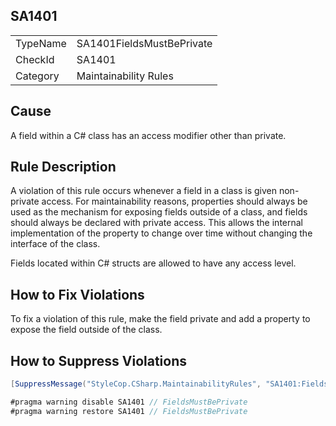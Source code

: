 ﻿## SA1401

<table>
<tr>
  <td>TypeName</td>
  <td>SA1401FieldsMustBePrivate</td>
</tr>
<tr>
  <td>CheckId</td>
  <td>SA1401</td>
</tr>
<tr>
  <td>Category</td>
  <td>Maintainability Rules</td>
</tr>
</table>

## Cause

A field within a C# class has an access modifier other than private.

## Rule Description

A violation of this rule occurs whenever a field in a class is given non-private access. For maintainability reasons, properties should always be used as the mechanism for exposing fields outside of a class, and fields should always be declared with private access. This allows the internal implementation of the property to change over time without changing the interface of the class.

Fields located within C# structs are allowed to have any access level.

## How to Fix Violations

To fix a violation of this rule, make the field private and add a property to expose the field outside of the class.

## How to Suppress Violations

```csharp
[SuppressMessage("StyleCop.CSharp.MaintainabilityRules", "SA1401:FieldsMustBePrivate", Justification = "Reviewed.")]
```

```csharp
#pragma warning disable SA1401 // FieldsMustBePrivate
#pragma warning restore SA1401 // FieldsMustBePrivate
```
